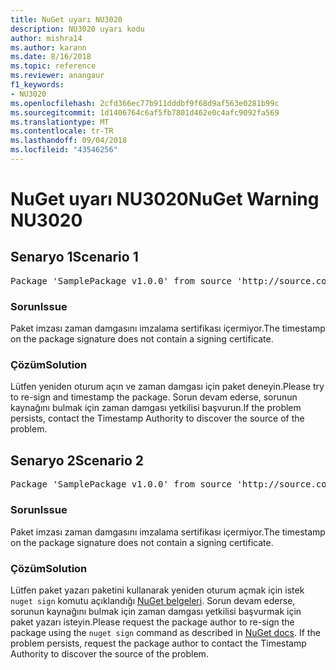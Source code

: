 ```yaml
---
title: NuGet uyarı NU3020
description: NU3020 uyarı kodu
author: mishra14
ms.author: karann
ms.date: 8/16/2018
ms.topic: reference
ms.reviewer: anangaur
f1_keywords:
- NU3020
ms.openlocfilehash: 2cfd366ec77b911dddbf9f68d9af563e0281b99c
ms.sourcegitcommit: 1d1406764c6af5fb7801d462e0c4afc9092fa569
ms.translationtype: MT
ms.contentlocale: tr-TR
ms.lasthandoff: 09/04/2018
ms.locfileid: "43546256"
---
```

# <a name="nuget-warning-nu3020"></a><span data-ttu-id="1bc2a-103">NuGet uyarı NU3020</span><span class="sxs-lookup"><span data-stu-id="1bc2a-103">NuGet Warning NU3020</span></span>

## <a name="scenario-1"></a><span data-ttu-id="1bc2a-104">Senaryo 1</span><span class="sxs-lookup"><span data-stu-id="1bc2a-104">Scenario 1</span></span>

<pre>Package 'SamplePackage v1.0.0' from source 'http://source.com/index.json': The timestamp does not have a signing certificate.</pre>

### <a name="issue"></a><span data-ttu-id="1bc2a-105">Sorun</span><span class="sxs-lookup"><span data-stu-id="1bc2a-105">Issue</span></span>

<span data-ttu-id="1bc2a-106">Paket imzası zaman damgasını imzalama sertifikası içermiyor.</span><span class="sxs-lookup"><span data-stu-id="1bc2a-106">The timestamp on the package signature does not contain a signing certificate.</span></span>


### <a name="solution"></a><span data-ttu-id="1bc2a-107">Çözüm</span><span class="sxs-lookup"><span data-stu-id="1bc2a-107">Solution</span></span>

<span data-ttu-id="1bc2a-108">Lütfen yeniden oturum açın ve zaman damgası için paket deneyin.</span><span class="sxs-lookup"><span data-stu-id="1bc2a-108">Please try to re-sign and timestamp the package.</span></span> <span data-ttu-id="1bc2a-109">Sorun devam ederse, sorunun kaynağını bulmak için zaman damgası yetkilisi başvurun.</span><span class="sxs-lookup"><span data-stu-id="1bc2a-109">If the problem persists, contact the Timestamp Authority to discover the source of the problem.</span></span>



## <a name="scenario-2"></a><span data-ttu-id="1bc2a-110">Senaryo 2</span><span class="sxs-lookup"><span data-stu-id="1bc2a-110">Scenario 2</span></span>

<pre>Package 'SamplePackage v1.0.0' from source 'http://source.com/index.json': The primary signature's timestamp does not have a signing certificate.</pre>

### <a name="issue"></a><span data-ttu-id="1bc2a-111">Sorun</span><span class="sxs-lookup"><span data-stu-id="1bc2a-111">Issue</span></span>

<span data-ttu-id="1bc2a-112">Paket imzası zaman damgasını imzalama sertifikası içermiyor.</span><span class="sxs-lookup"><span data-stu-id="1bc2a-112">The timestamp on the package signature does not contain a signing certificate.</span></span>


### <a name="solution"></a><span data-ttu-id="1bc2a-113">Çözüm</span><span class="sxs-lookup"><span data-stu-id="1bc2a-113">Solution</span></span>

<span data-ttu-id="1bc2a-114">Lütfen paket yazarı paketini kullanarak yeniden oturum açmak için istek `nuget sign` komutu açıklandığı [NuGet belgeleri](https://docs.microsoft.com/en-us/nuget/create-packages/sign-a-package). Sorun devam ederse, sorunun kaynağını bulmak için zaman damgası yetkilisi başvurmak için paket yazarı isteyin.</span><span class="sxs-lookup"><span data-stu-id="1bc2a-114">Please request the package author to re-sign the package using the `nuget sign` command as described in [NuGet docs](https://docs.microsoft.com/en-us/nuget/create-packages/sign-a-package). If the problem persists, request the package author to contact the Timestamp Authority to discover the source of the problem.</span></span>


